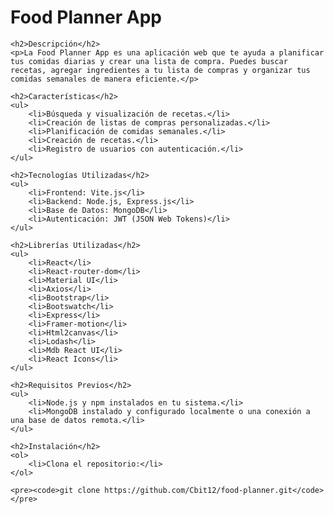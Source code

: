 <!DOCTYPE html>
<html lang="es">
<head>
    <meta charset="UTF-8">
    <meta name="viewport" content="width=device-width, initial-scale=1.0">
    <title>Food Planner App</title>
</head>
<body>
    <h1>Food Planner App</h1>

    <h2>Descripción</h2>
    <p>La Food Planner App es una aplicación web que te ayuda a planificar tus comidas diarias y crear una lista de compra. Puedes buscar recetas, agregar ingredientes a tu lista de compras y organizar tus comidas semanales de manera eficiente.</p>

    <h2>Características</h2>
    <ul>
        <li>Búsqueda y visualización de recetas.</li>
        <li>Creación de listas de compras personalizadas.</li>
        <li>Planificación de comidas semanales.</li>
        <li>Creación de recetas.</li>
        <li>Registro de usuarios con autenticación.</li>
    </ul>

    <h2>Tecnologías Utilizadas</h2>
    <ul>
        <li>Frontend: Vite.js</li>
        <li>Backend: Node.js, Express.js</li>
        <li>Base de Datos: MongoDB</li>
        <li>Autenticación: JWT (JSON Web Tokens)</li>
    </ul>

    <h2>Librerías Utilizadas</h2>
    <ul>
        <li>React</li>
        <li>React-router-dom</li>
        <li>Material UI</li>
        <li>Axios</li>
        <li>Bootstrap</li>
        <li>Bootswatch</li>
        <li>Express</li>
        <li>Framer-motion</li>
        <li>Html2canvas</li>
        <li>Lodash</li>
        <li>Mdb React UI</li>
        <li>React Icons</li>
    </ul>

    <h2>Requisitos Previos</h2>
    <ul>
        <li>Node.js y npm instalados en tu sistema.</li>
        <li>MongoDB instalado y configurado localmente o una conexión a una base de datos remota.</li>
    </ul>

    <h2>Instalación</h2>
    <ol>
        <li>Clona el repositorio:</li>
    </ol>

    <pre><code>git clone https://github.com/Cbit12/food-planner.git</code></pre>
</body>
</html>
